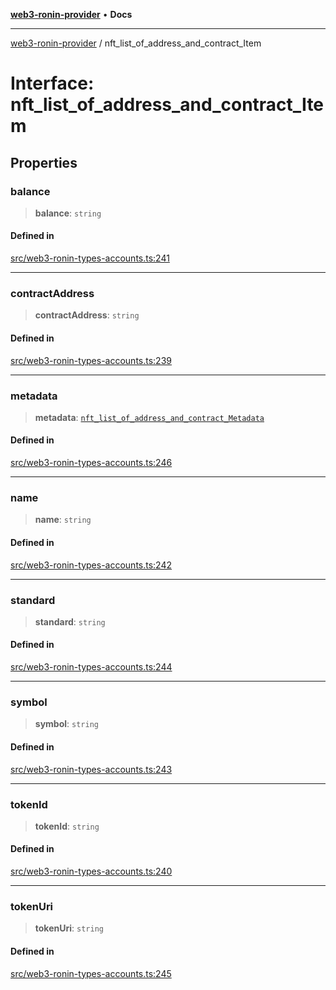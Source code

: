 [**web3-ronin-provider**](../README.md) • **Docs**

***

[web3-ronin-provider](../globals.md) / nft\_list\_of\_address\_and\_contract\_Item

# Interface: nft\_list\_of\_address\_and\_contract\_Item

## Properties

### balance

> **balance**: `string`

#### Defined in

[src/web3-ronin-types-accounts.ts:241](https://github.com/chuacw/web3-ronin-provider/blob/7251b9677bbb79d30e6a4204bfabcc38fab6aa15/src/web3-ronin-types-accounts.ts#L241)

***

### contractAddress

> **contractAddress**: `string`

#### Defined in

[src/web3-ronin-types-accounts.ts:239](https://github.com/chuacw/web3-ronin-provider/blob/7251b9677bbb79d30e6a4204bfabcc38fab6aa15/src/web3-ronin-types-accounts.ts#L239)

***

### metadata

> **metadata**: [`nft_list_of_address_and_contract_Metadata`](nft_list_of_address_and_contract_Metadata.md)

#### Defined in

[src/web3-ronin-types-accounts.ts:246](https://github.com/chuacw/web3-ronin-provider/blob/7251b9677bbb79d30e6a4204bfabcc38fab6aa15/src/web3-ronin-types-accounts.ts#L246)

***

### name

> **name**: `string`

#### Defined in

[src/web3-ronin-types-accounts.ts:242](https://github.com/chuacw/web3-ronin-provider/blob/7251b9677bbb79d30e6a4204bfabcc38fab6aa15/src/web3-ronin-types-accounts.ts#L242)

***

### standard

> **standard**: `string`

#### Defined in

[src/web3-ronin-types-accounts.ts:244](https://github.com/chuacw/web3-ronin-provider/blob/7251b9677bbb79d30e6a4204bfabcc38fab6aa15/src/web3-ronin-types-accounts.ts#L244)

***

### symbol

> **symbol**: `string`

#### Defined in

[src/web3-ronin-types-accounts.ts:243](https://github.com/chuacw/web3-ronin-provider/blob/7251b9677bbb79d30e6a4204bfabcc38fab6aa15/src/web3-ronin-types-accounts.ts#L243)

***

### tokenId

> **tokenId**: `string`

#### Defined in

[src/web3-ronin-types-accounts.ts:240](https://github.com/chuacw/web3-ronin-provider/blob/7251b9677bbb79d30e6a4204bfabcc38fab6aa15/src/web3-ronin-types-accounts.ts#L240)

***

### tokenUri

> **tokenUri**: `string`

#### Defined in

[src/web3-ronin-types-accounts.ts:245](https://github.com/chuacw/web3-ronin-provider/blob/7251b9677bbb79d30e6a4204bfabcc38fab6aa15/src/web3-ronin-types-accounts.ts#L245)
